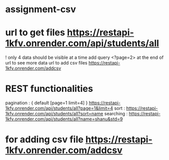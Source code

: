# assignment-csv
#  url to get files https://restapi-1kfv.onrender.com/api/students/all
! only 4 data should be visible at a time add  query <?page=2> at the end of url to see more data
 url to add csv files https://restapi-1kfv.onrender.com/addcsv

# REST functionalities

 pagination : { default [page=1 limit=4] } https://restapi-1kfv.onrender.com/api/students/all?page=1&limit=4
 sort :  https://restapi-1kfv.onrender.com/api/students/all?sort=name
 searching :  https://restapi-1kfv.onrender.com/api/students/all?name=shanu&std=9

# for adding csv file  https://restapi-1kfv.onrender.com/addcsv

